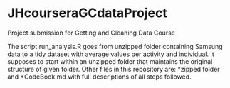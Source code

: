 # JHcourseraGCdataProject
Project submission for Getting and Cleaning Data Course

The script run_analysis.R goes from unzipped folder containing Samsung data to a tidy dataset with average values per activity and individual.
It supposes to start within an unzipped folder that maintains the original structure of given folder. 
Other files in this repository are: 
*zipped folder and 
*CodeBook.md with full descriptions of all steps followed.
